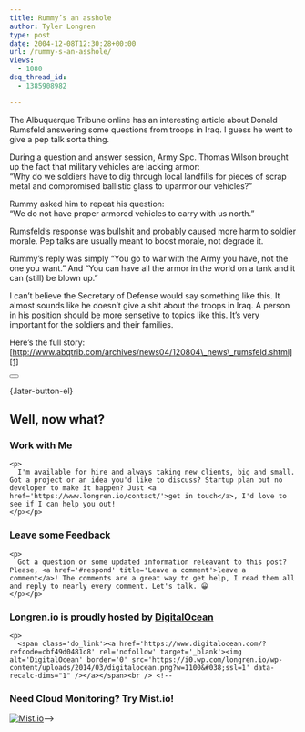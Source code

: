 ```yaml
---
title: Rummy’s an asshole
author: Tyler Longren
type: post
date: 2004-12-08T12:30:28+00:00
url: /rummy-s-an-asshole/
views:
  - 1080
dsq_thread_id:
  - 1385908982

---
```

The Albuquerque Tribune online has an interesting article about Donald Rumsfeld answering some questions from troops in Iraq. I guess he went to give a pep talk sorta thing.

During a question and answer session, Army Spc. Thomas Wilson brought up the fact that military vehicles are lacking armor:  
&#8220;Why do we soldiers have to dig through local landfills for pieces of scrap metal and compromised ballistic glass to uparmor our vehicles?&#8221;

Rummy asked him to repeat his question:  
&#8220;We do not have proper armored vehicles to carry with us north.&#8221;

Rumsfeld&#8217;s response was bullshit and probably caused more harm to soldier morale. Pep talks are usually meant to boost morale, not degrade it.

Rummy&#8217;s reply was simply &#8220;You go to war with the Army you have, not the one you want.&#8221; And &#8220;You can have all the armor in the world on a tank and it can (still) be blown up.&#8221;

I can&#8217;t believe the Secretary of Defense would say something like this. It almost sounds like he doesn&#8217;t give a shit about the troops in Iraq. A person in his position should be more sensetive to topics like this. It&#8217;s very important for the soldiers and their families.

Here&#8217;s the full story:  
[http://www.abqtrib.com/archives/news04/120804\_news\_rumsfeld.shtml][1] 

<div class="wpulike wpulike-default " >
  <div class="wp_ulike_general_class wp_ulike_is_not_liked">
    <button type="button"
					aria-label="Like Button"
					data-ulike-id="1725"
					data-ulike-nonce="8b9ece0f01"
					data-ulike-type="likeThis"
					data-ulike-template="wpulike-default"
					data-ulike-display-likers="0"
					data-ulike-disable-pophover="0"
					class="wp_ulike_btn wp_ulike_put_image wp_likethis_1725"></button><span class="count-box"></span>
  </div>
</div>

[][2]{.later-button-el}

<div class='what-next'>
  <h2>
    Well, now what?
  </h2>
  
  <div class='hire'>
    <h3>
      Work with Me
    </h3>
    
    <p>
      I'm available for hire and always taking new clients, big and small. Got a project or an idea you'd like to discuss? Startup plan but no developer to make it happen? Just <a href='https://www.longren.io/contact/'>get in touch</a>, I'd love to see if I can help you out!
    </p></p>
  </div>
  
  <div class='hire'>
    <h3>
      Leave some Feedback
    </h3>
    
    <p>
      Got a question or some updated information releavant to this post? Please, <a href='#respond' title='Leave a comment'>leave a comment</a>! The comments are a great way to get help, I read them all and reply to nearly every comment. Let's talk. 😀
    </p></p>
  </div>
  
  <div class='now-what-bottom-ad'>
    <h3>
      Longren.io is proudly hosted by <a href='https://www.digitalocean.com/?refcode=cbf49d0481c8'>DigitalOcean</a>
    </h3>
    
    <p>
      <span class='do_link'><a href='https://www.digitalocean.com/?refcode=cbf49d0481c8' rel='nofollow' target='_blank'><img alt='DigitalOcean' border='0' src='https://i0.wp.com/longren.io/wp-content/uploads/2014/03/digitalocean.png?w=1100&#038;ssl=1' data-recalc-dims="1" /></a></span><br /> <!--

<h3>Need Cloud Monitoring? Try Mist.io!</h3>

<span class='do_link'><a href='http://mist.io/?ref=tyler' rel='nofollow' target='_blank'><img alt='Mist.io' border='0' src='https://i0.wp.com/longren.io/wp-content/uploads/2014/04/mistio.jpg?w=1100&#038;ssl=1' data-recalc-dims="1"></a></span>--></div> </div>

 [1]: http://www.abqtrib.com/archives/news04/120804_news_rumsfeld.shtml
 [2]: #